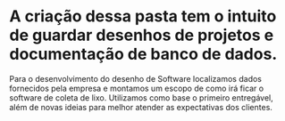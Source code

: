 # A criação dessa pasta tem o intuito de guardar desenhos de projetos e documentação de banco de dados.

Para o desenvolvimento do desenho de Software localizamos dados fornecidos pela empresa e montamos um escopo de como irá ficar o software de coleta de lixo. Utilizamos como base o primeiro entregável, além de novas ideias para melhor atender as expectativas dos clientes. 
